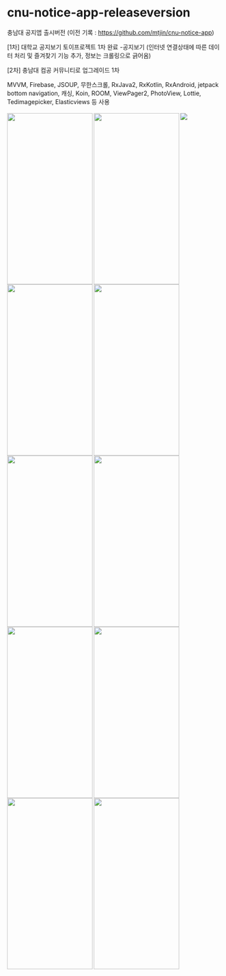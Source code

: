 # cnu-notice-app-releaseversion
충남대 공지앱 출시버전 (이전 기록 : https://github.com/mtjin/cnu-notice-app)
<br>
<p>
[1차] 대학교 공지보기 토이프로젝트 1차 완료 -공지보기 
(인터넷 연결상태에 따른 데이터 처리 및 즐겨찾기 기능 추가, 정보는 크롤링으로 긁어옴)
<p>
[2차] 충남대 컴공 커뮤니티로 업그레이드 1차 
<br>
<p>
MVVM, Firebase, JSOUP, 무한스크롤, RxJava2, RxKotlin, RxAndroid, jetpack bottom navigation, 캐싱, Koin, ROOM, ViewPager2, PhotoView, Lottie, Tedimagepicker, Elasticviews 등 사용
  <br>
  <br>
  <img src="https://user-images.githubusercontent.com/37071007/82731534-9a477c80-9d42-11ea-9d22-94d4438e1b7d.png" align="left" height="400" width="200" >
<img src="https://user-images.githubusercontent.com/37071007/82731535-9d426d00-9d42-11ea-951c-10a4fcaa1cb3.png" align="left" height="400" width="200" >
<img src="https://user-images.githubusercontent.com/37071007/82731536-9fa4c700-9d42-11ea-874c-8af928e64fa6.png" align="left" height="400" width="200" >
  <img src="https://user-images.githubusercontent.com/37071007/82731538-a2072100-9d42-11ea-9c7e-9e711d96075a.png" align="left" height="400" width="200" >
  <img src="https://user-images.githubusercontent.com/37071007/82731540-a3d0e480-9d42-11ea-8e5d-6e93c7037fe7.png" align="left" height="400" width="200" >
  <img src="https://user-images.githubusercontent.com/37071007/82731542-a6333e80-9d42-11ea-9080-bddcdea08bd9.png" align="left" height="400" width="200" >
  <img src="https://user-images.githubusercontent.com/37071007/82731543-a7fd0200-9d42-11ea-9709-07442995d6c1.png" align="left" height="400" width="200" >
  <img src="https://user-images.githubusercontent.com/37071007/104087119-cc412b00-52a0-11eb-8c7d-6f1fd7b743d6.png" align="left" height="400" width="200" >
  <img src="https://user-images.githubusercontent.com/37071007/104087121-cea38500-52a0-11eb-84d0-d95f3d00e3e1.png" align="left" height="400" width="200" >
  <img src="https://user-images.githubusercontent.com/37071007/104087123-d06d4880-52a0-11eb-8033-0911c78ce600.png" >
  <img src="https://user-images.githubusercontent.com/37071007/104087124-d2cfa280-52a0-11eb-82c3-db7d5ca3d550.png" align="left" height="400" width="200" >
